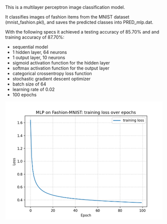 This is a multilayer perceptron image classification model. 

It classifies images of fashion items from the MNIST dataset (mnist_fashion.pkl), and saves the predicted classes into PRED_mlp.dat.

With the following specs it achieved a testing accuracy of 85.70% and and training accuracy of 87.70%:
- sequential model
- 1 hidden layer, 64 neurons
- 1 output layer, 10 neurons
- sigmoid activation function for the hidden layer
- softmax activation function for the output layer
- categorical crossentropy loss function
- stochastic gradient descent optimizer
- batch size of 64
- learning rate of 0.02
- 100 epochs

![training loss curve](./results/training_loss.png)